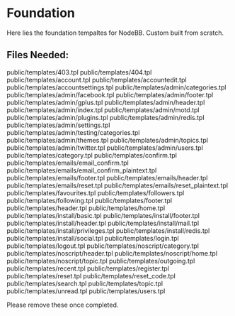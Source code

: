 # Foundation
Here lies the foundation tempaltes for NodeBB. Custom built from scratch.

## Files Needed:

public/templates/403.tpl
 public/templates/404.tpl
 public/templates/account.tpl
 public/templates/accountedit.tpl
 public/templates/accountsettings.tpl
 public/templates/admin/categories.tpl
 public/templates/admin/facebook.tpl
 public/templates/admin/footer.tpl
 public/templates/admin/gplus.tpl
 public/templates/admin/header.tpl
 public/templates/admin/index.tpl
 public/templates/admin/motd.tpl
 public/templates/admin/plugins.tpl
 public/templates/admin/redis.tpl
 public/templates/admin/settings.tpl
 public/templates/admin/testing/categories.tpl
 public/templates/admin/themes.tpl
 public/templates/admin/topics.tpl
 public/templates/admin/twitter.tpl
 public/templates/admin/users.tpl
 public/templates/category.tpl
 public/templates/confirm.tpl
 public/templates/emails/email_confirm.tpl
 public/templates/emails/email_confirm_plaintext.tpl
 public/templates/emails/footer.tpl
 public/templates/emails/header.tpl
 public/templates/emails/reset.tpl
 public/templates/emails/reset_plaintext.tpl
 public/templates/favourites.tpl
 public/templates/followers.tpl
 public/templates/following.tpl
 public/templates/footer.tpl
 public/templates/header.tpl
 public/templates/home.tpl
 public/templates/install/basic.tpl
 public/templates/install/footer.tpl
 public/templates/install/header.tpl
 public/templates/install/mail.tpl
 public/templates/install/privileges.tpl
 public/templates/install/redis.tpl
 public/templates/install/social.tpl
 public/templates/login.tpl
 public/templates/logout.tpl
 public/templates/noscript/category.tpl
 public/templates/noscript/header.tpl
 public/templates/noscript/home.tpl
 public/templates/noscript/topic.tpl
 public/templates/outgoing.tpl
 public/templates/recent.tpl
 public/templates/register.tpl
 public/templates/reset.tpl
 public/templates/reset_code.tpl
 public/templates/search.tpl
 public/templates/topic.tpl
 public/templates/unread.tpl
 public/templates/users.tpl

Please remove these once completed.
